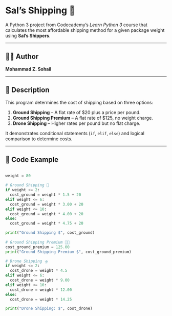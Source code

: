# Sal’s Shipping 🚚

A Python 3 project from Codecademy’s *Learn Python 3* course that calculates the most affordable shipping method for a given package weight using **Sal’s Shippers**.

---

## 👨‍💻 Author
**Mohammad Z. Sohail**

---

## 🧾 Description
This program determines the cost of shipping based on three options:

1. **Ground Shipping** – A flat rate of \$20 plus a price per pound.  
2. **Ground Shipping Premium** – A flat rate of \$125, no weight charge.  
3. **Drone Shipping** – Higher rates per pound but no flat charge.

It demonstrates conditional statements (`if`, `elif`, `else`) and logical comparison to determine costs.

---

## 🐍 Code Example
```python

weight = 80

# Ground Shipping 🚚
if weight <= 2:
  cost_ground = weight * 1.5 + 20
elif weight <= 6:
  cost_ground = weight * 3.00 + 20
elif weight <= 10:
  cost_ground = weight * 4.00 + 20
else:
  cost_ground = weight * 4.75 + 20

print("Ground Shipping $", cost_ground)
      
# Ground Shipping Premium 🚚💨
cost_ground_premium = 125.00
print("Ground Shipping Premium $", cost_ground_premium)

# Drone Shipping 🛸
if weight <= 2:
  cost_drone = weight * 4.5
elif weight <= 6:
  cost_drone = weight * 9.00
elif weight <= 10:
  cost_drone = weight * 12.00
else:
  cost_drone = weight * 14.25

print("Drone Shipping: $", cost_drone)
